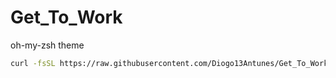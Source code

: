 # Get_To_Work
oh-my-zsh theme

```bash
curl -fsSL https://raw.githubusercontent.com/Diogo13Antunes/Get_To_Work/main/install_theme.sh | bash
```
